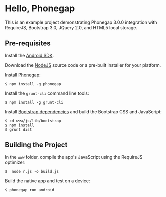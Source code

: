 # Hello, Phonegap

This is an example project demonstrating Phonegap 3.0.0 integration with
RequireJS, Bootstrap 3.0, JQuery 2.0, and HTML5 local storage.

## Pre-requisites

Install the [Android SDK](http://developer.android.com/sdk/index.html).

Download the [NodeJS](http://nodejs.org/download/) source code or a pre-built
installer for your platform.

Install [Phonegap](http://phonegap.com/install/):

	$ npm install -g phonegap

Install the `grunt-cli` command line tools:

	$ npm install -g grunt-cli

Install [Bootstrap dependencies](https://github.com/twbs/bootstrap) and
build the Bootstrap CSS and JavaScript:

	$ cd www/js/lib/bootstrap
	$ npm install
	$ grunt dist

## Building the Project

In the `www` folder, compile the app's JavaScript using the RequireJS optimizer:

	$  node r.js -o build.js

Build the native app and test on a device:

	$ phonegap run android
